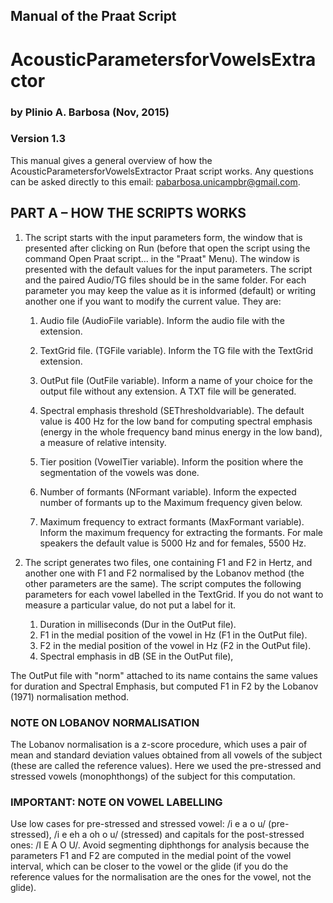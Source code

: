 ## Manual of the Praat Script
# AcousticParametersforVowelsExtractor
### by Plinio A. Barbosa (Nov, 2015)
### Version 1.3

This manual gives a general overview of how the AcousticParametersforVowelsExtractor Praat script works. Any questions can be asked directly to this email: pabarbosa.unicampbr@gmail.com.

## PART A – HOW THE SCRIPTS WORKS

1. The script starts with the input parameters form, the window that is presented after clicking on Run (before that open the script using the command Open Praat script... in the "Praat" Menu). The window is presented with the default values for the input parameters. The script and the paired Audio/TG files should be in the same folder. For each parameter you may keep the value as it is informed (default) or writing another one if you want to modify the current value. They are:

    1. Audio file (AudioFile variable). Inform the audio file with the extension.

    1. TextGrid file. (TGFile variable). Inform the TG file with the TextGrid extension.

    1. OutPut file (OutFile variable). Inform a name of your choice for the output file without any extension. A TXT file will be generated.

    1. Spectral emphasis threshold (SEThresholdvariable). The default value is 400 Hz for the low band for computing spectral emphasis (energy in the whole frequency band minus energy in the low band), a measure of relative intensity.

    1. Tier position (VowelTier variable). Inform the position where the segmentation of the vowels was done.

    1. Number of formants (NFormant variable). Inform the expected number of formants up to the Maximum frequency given below.

    1. Maximum frequency to extract formants (MaxFormant variable). Inform the maximum frequency for extracting the formants. For male speakers the default value is 5000 Hz and for females, 5500 Hz.

1. The script generates two files, one containing F1 and F2 in Hertz, and another one with F1 and F2 normalised by the Lobanov method (the other parameters are the same). The script computes the following parameters for each vowel labelled in the TextGrid. If you do not want to measure a particular value, do not put a label for it.

    1. Duration in milliseconds (Dur in the OutPut file).
    1. F1 in the medial position of the vowel in Hz (F1 in the OutPut file).
    1. F2 in the medial position of the vowel in Hz (F2 in the OutPut file).
    1. Spectral emphasis in dB (SE in the OutPut file),

The OutPut file with "norm" attached to its name contains the same values for duration and Spectral Emphasis, but computed F1 in F2 by the Lobanov (1971) normalisation method.


### NOTE ON LOBANOV NORMALISATION

The Lobanov normalisation is a z-score procedure, which uses a pair of mean and standard deviation values obtained from all vowels of the subject (these are called the reference values). Here we used the pre-stressed and stressed vowels (monophthongs) of the  subject for this computation.

### IMPORTANT: NOTE ON VOWEL LABELLING

Use low cases for pre-stressed and stressed vowel: /i e a o u/ (pre-stressed), /i e eh a oh o u/ (stressed) and capitals for the post-stressed ones: /I E A O U/. Avoid segmenting diphthongs for analysis because the parameters F1 and F2 are computed in the medial point of the vowel interval, which can be closer to the vowel or the glide (if you do the reference values for the normalisation are the ones for the vowel, not the glide).

